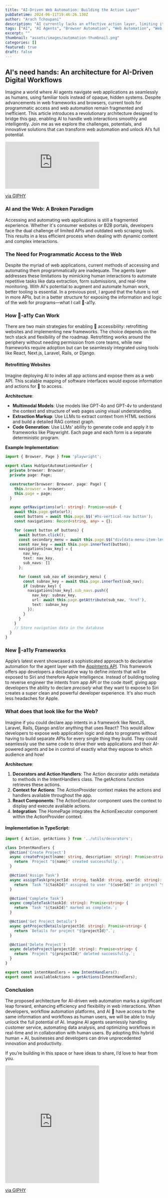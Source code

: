 ```yaml
---
title: "AI-Driven Web Automation: Building the Action Layer"
pubDatetime: 2024-06-11T19:46:26.130Z
author: "Arach Tchoupani"
description: "AI currently lacks an effective action layer, limiting its potential in web automation. This article introduces an architecture to address this gap, offering innovative solutions to enhance AI-driven workflows and interactions with web applications. "
tags: ["AI", "AI Agents", "Browser Automation", "Web Automation", "Web Development"]
excerpt: ""
thumbnail: "assets/images/automation-thumbnail.png"
categories: []
featured: true
draft: false
---
```


## AI's need hands: An architecture for AI-Driven Digital Workflows

Imagine a world where AI agents navigate web applications as seamlessly as humans, using familiar tools instead of opaque, hidden systems. Despite advancements in web frameworks and browsers, current tools for programmatic access and web automation remain fragmented and inefficient. This article introduces a revolutionary architecture designed to bridge this gap, enabling AI to handle web interactions smoothly and intelligently. Join me as we explore the challenges, potentials, and innovative solutions that can transform web automation and unlock AI’s full potential.

<iframe src="https://giphy.com/embed/CmFMWpEa4IFtS"  frameBorder="0" class="giphy-embed w-[350px] h-[300px] md:w-[100%]" allowFullScreen></iframe><p><a href="https://giphy.com/gifs/korea-north-automation-CmFMWpEa4IFtS">via GIPHY</a></p>

### AI and the Web: A Broken Paradigm

Accessing and automating web applications is still a fragmented experience. Whether it's consumer websites or B2B portals, developers face the dual challenge of limited APIs and outdated web scraping tools. This results in a less efficient process when dealing with dynamic content and complex interactions.

### The Need for Programmatic Access to the Web

Despite the myriad of web applications, current methods of accessing and automating them programmatically are inadequate. The agents layer addresses these limitations by mimicking human interactions to automate repetitive tasks like data extraction, form submissions, and real-time monitoring. With AI's potential to augment and automate human work, better tooling is essential. In a previous post, I argued that the future is not in more APIs, but in a better structure for exposing the information and logic of the web for programs—what I call 🤖-a11y.

### How 🤖-a11y Can Work

There are two main strategies for enabling 🤖 accessibility: retrofitting websites and implementing new frameworks. The choice depends on the tech stack and flexibility of the roadmap. Retrofitting works around the periphery without needing permission from core teams, while new frameworks require adoption but can be seamlessly integrated using tools like React, Next.js, Laravel, Rails, or Django.

#### Retrofitting Websites

Imagine deploying AI to index all app actions and expose them as a web API. This scalable mapping of software interfaces would expose information and actions for 🤖 to access.

**Architecture**:
- **Multimodal Models**: Use models like GPT-4o and GPT-4v to understand the context and structure of web pages using visual understanding.
- **Extraction Markup**: Use LLMs to extract context from HTML sections and build a detailed RAG context graph.
- **Code Generation**: Use LLMs' ability to generate code and apply it to frameworks like Playwright. Each page and each form is a separate deterministic program.

**Example Implementation**:
```typescript
import { Browser, Page } from 'playwright';

export class HubSpotAutomationHandler {
  private browser: Browser;
  private page: Page;

  constructor(browser: Browser, page: Page) {
    this.browser = browser;
    this.page = page;
  }

  async getNavigations(url: string): Promise<void> {
    await this.page.goto(url);
    const buttons = await this.page.$$('#hs-vertical-nav button');
    const navigations: Record<string, any> = {};

    for (const button of buttons) {
      await button.click();
      const secondary_menu = await this.page.$$("div[data-menu-item-level='secondary']");
      const nav_key = await this.page.innerText(button);
      navigations[nav_key] = {
        nav_key,
        text: nav_key,
        sub_navs: []
      };

      for (const sub_nav of secondary_menu) {
        const subnav_key = await this.page.innerText(sub_nav);
        if (subnav_key) {
          navigations[nav_key].sub_navs.push({
            nav_key: subnav_key,
            url: await this.page.getAttribute(sub_nav, 'href'),
            text: subnav_key
          });
        }
      }
    }
    // Store navigation data in the database
  }
}
```

### New 🤖-a11y Frameworks

Apple’s latest event showcased a sophisticated approach to declarative automation for the agent layer with the [AppIntents API](https://developer.apple.com/documentation/appintents). This framework offers app developers a declarative way to define *intents* that will be exposed to Siri and therefore Apple Intelligence. Instead of building tooling to reverse engineer the intents from app API or the code itself, giving app developers the ability to declare *precisely* what they want to expose to Siri creates a super clean and powerful developer experience. It's also much less headaches for Apple. 

### What does that look like for the Web?

Imagine if you could declare app intents in a framework like NextJS, Laravel, Rails, Django and/or anything that uses React? This would allow developers to expose web application logic and data to programs without having to build separate APIs for every single thing they build. They could seamlessly use the same code to drive their web applications and their AI-powered agents and be in control of exactly what they expose to which audience and how!

**Architecture**:
1. **Decorators and Action Handlers**: The Action decorator adds metadata to methods in the IntentHandlers class. The getActions function retrieves these actions.
2. **Context for Actions**: The ActionProvider context makes the actions and handlers available throughout the app.
3. **React Components**: The ActionExecutor component uses the context to display and execute available actions.
4. **Integration**: The HomePage integrates the ActionExecutor component within the ActionProvider context.

#### Implementation in TypeScript:

```typescript
import { Action, getActions } from '../utils/decorators';

class IntentHandlers {
  @Action('Create Project')
  async createProject(name: string, description: string): Promise<string> {
    return `Project "${name}" created successfully.`;
  }

  @Action('Assign Task')
  async assignTask(projectId: string, taskId: string, userId: string): Promise<string> {
    return `Task "${taskId}" assigned to user "${userId}" in project "${projectId}".`;
  }

  @Action('Complete Task')
  async completeTask(taskId: string): Promise<string> {
    return `Task "${taskId}" marked as complete.`;
  }

  @Action('Get Project Details')
  async getProjectDetails(projectId: string): Promise<string> {
    return `Details for project "${projectId}".`;
  }

  @Action('Delete Project')
  async deleteProject(projectId: string): Promise<string> {
    return `Project "${projectId}" deleted successfully.`;
  }
}

export const intentHandlers = new IntentHandlers();
export const availableActions = getActions(IntentHandlers);
```

### Conclusion

The proposed architecture for AI-driven web automation marks a significant leap forward, enhancing efficiency and flexibility in web interactions. When developers, workflow automation platforms, and AI 🤖 have access to the same information and workflows as human users, we will be able to truly unlock the full potential of AI. Imagine AI agents seamlessly handling customer service, automating data analysis, and optimizing workflows in real-time and in collaboration with human users. By adopting this hybrid human + AI, businesses and developers can drive unprecedented innovation and productivity.

If you’re building in this space or have ideas to share, I’d love to hear from you. 

<iframe src="https://giphy.com/embed/jsI8nBXJl6s7r7iuJ5" height="375px" frameBorder="0" class="giphy-embed w-[100%]" allowFullScreen></iframe><p><a href="https://giphy.com/gifs/siliconvalleyhbo-jsI8nBXJl6s7r7iuJ5">via GIPHY</a></p>